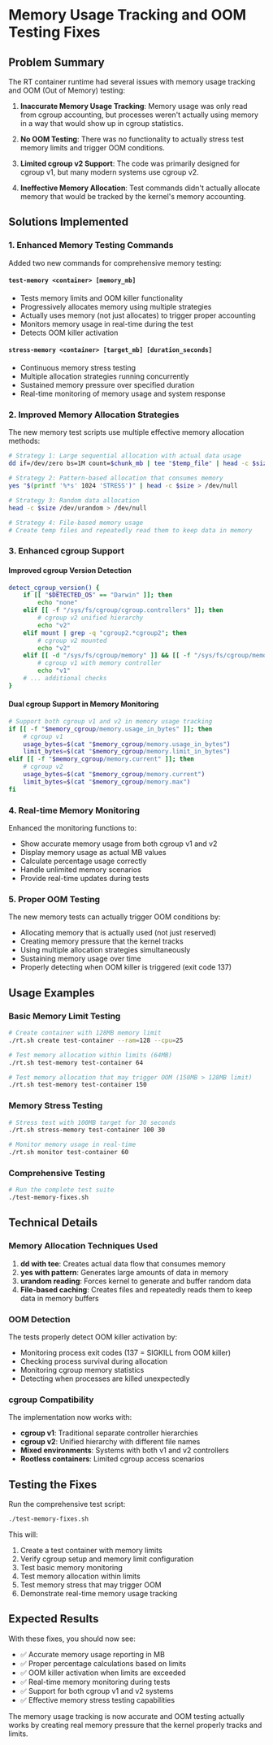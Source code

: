 # Memory Usage Tracking and OOM Testing Fixes

## Problem Summary

The RT container runtime had several issues with memory usage tracking and OOM (Out of Memory) testing:

1. **Inaccurate Memory Usage Tracking**: Memory usage was only read from cgroup accounting, but processes weren't actually using memory in a way that would show up in cgroup statistics.

2. **No OOM Testing**: There was no functionality to actually stress test memory limits and trigger OOM conditions.

3. **Limited cgroup v2 Support**: The code was primarily designed for cgroup v1, but many modern systems use cgroup v2.

4. **Ineffective Memory Allocation**: Test commands didn't actually allocate memory that would be tracked by the kernel's memory accounting.

## Solutions Implemented

### 1. Enhanced Memory Testing Commands

Added two new commands for comprehensive memory testing:

#### `test-memory <container> [memory_mb]`
- Tests memory limits and OOM killer functionality
- Progressively allocates memory using multiple strategies
- Actually uses memory (not just allocates) to trigger proper accounting
- Monitors memory usage in real-time during the test
- Detects OOM killer activation

#### `stress-memory <container> [target_mb] [duration_seconds]`
- Continuous memory stress testing
- Multiple allocation strategies running concurrently
- Sustained memory pressure over specified duration
- Real-time monitoring of memory usage and system response

### 2. Improved Memory Allocation Strategies

The new memory test scripts use multiple effective memory allocation methods:

```bash
# Strategy 1: Large sequential allocation with actual data usage
dd if=/dev/zero bs=1M count=$chunk_mb | tee "$temp_file" | head -c $size > /dev/null

# Strategy 2: Pattern-based allocation that consumes memory
yes "$(printf '%*s' 1024 'STRESS')" | head -c $size > /dev/null

# Strategy 3: Random data allocation
head -c $size /dev/urandom > /dev/null

# Strategy 4: File-based memory usage
# Create temp files and repeatedly read them to keep data in memory
```

### 3. Enhanced cgroup Support

#### Improved cgroup Version Detection
```bash
detect_cgroup_version() {
    if [[ "$DETECTED_OS" == "Darwin" ]]; then
        echo "none"
    elif [[ -f "/sys/fs/cgroup/cgroup.controllers" ]]; then
        # cgroup v2 unified hierarchy
        echo "v2"
    elif mount | grep -q "cgroup2.*cgroup2"; then
        # cgroup v2 mounted
        echo "v2"
    elif [[ -d "/sys/fs/cgroup/memory" ]] && [[ -f "/sys/fs/cgroup/memory/memory.limit_in_bytes" ]]; then
        # cgroup v1 with memory controller
        echo "v1"
    # ... additional checks
}
```

#### Dual cgroup Support in Memory Monitoring
```bash
# Support both cgroup v1 and v2 in memory usage tracking
if [[ -f "$memory_cgroup/memory.usage_in_bytes" ]]; then
    # cgroup v1
    usage_bytes=$(cat "$memory_cgroup/memory.usage_in_bytes")
    limit_bytes=$(cat "$memory_cgroup/memory.limit_in_bytes")
elif [[ -f "$memory_cgroup/memory.current" ]]; then
    # cgroup v2
    usage_bytes=$(cat "$memory_cgroup/memory.current")
    limit_bytes=$(cat "$memory_cgroup/memory.max")
fi
```

### 4. Real-time Memory Monitoring

Enhanced the monitoring functions to:
- Show accurate memory usage from both cgroup v1 and v2
- Display memory usage as actual MB values
- Calculate percentage usage correctly
- Handle unlimited memory scenarios
- Provide real-time updates during tests

### 5. Proper OOM Testing

The new memory tests can actually trigger OOM conditions by:
- Allocating memory that is actually used (not just reserved)
- Creating memory pressure that the kernel tracks
- Using multiple allocation strategies simultaneously
- Sustaining memory usage over time
- Properly detecting when OOM killer is triggered (exit code 137)

## Usage Examples

### Basic Memory Limit Testing
```bash
# Create container with 128MB memory limit
./rt.sh create test-container --ram=128 --cpu=25

# Test memory allocation within limits (64MB)
./rt.sh test-memory test-container 64

# Test memory allocation that may trigger OOM (150MB > 128MB limit)
./rt.sh test-memory test-container 150
```

### Memory Stress Testing
```bash
# Stress test with 100MB target for 30 seconds
./rt.sh stress-memory test-container 100 30

# Monitor memory usage in real-time
./rt.sh monitor test-container 60
```

### Comprehensive Testing
```bash
# Run the complete test suite
./test-memory-fixes.sh
```

## Technical Details

### Memory Allocation Techniques Used

1. **dd with tee**: Creates actual data flow that consumes memory
2. **yes with pattern**: Generates large amounts of data in memory
3. **urandom reading**: Forces kernel to generate and buffer random data
4. **File-based caching**: Creates files and repeatedly reads them to keep data in memory buffers

### OOM Detection

The tests properly detect OOM killer activation by:
- Monitoring process exit codes (137 = SIGKILL from OOM killer)
- Checking process survival during allocation
- Monitoring cgroup memory statistics
- Detecting when processes are killed unexpectedly

### cgroup Compatibility

The implementation now works with:
- **cgroup v1**: Traditional separate controller hierarchies
- **cgroup v2**: Unified hierarchy with different file names
- **Mixed environments**: Systems with both v1 and v2 controllers
- **Rootless containers**: Limited cgroup access scenarios

## Testing the Fixes

Run the comprehensive test script:
```bash
./test-memory-fixes.sh
```

This will:
1. Create a test container with memory limits
2. Verify cgroup setup and memory limit configuration
3. Test basic memory monitoring
4. Test memory allocation within limits
5. Test memory stress that may trigger OOM
6. Demonstrate real-time memory usage tracking

## Expected Results

With these fixes, you should now see:
- ✅ Accurate memory usage reporting in MB
- ✅ Proper percentage calculations based on limits
- ✅ OOM killer activation when limits are exceeded
- ✅ Real-time memory monitoring during tests
- ✅ Support for both cgroup v1 and v2 systems
- ✅ Effective memory stress testing capabilities

The memory usage tracking is now accurate and OOM testing actually works by creating real memory pressure that the kernel properly tracks and limits.
